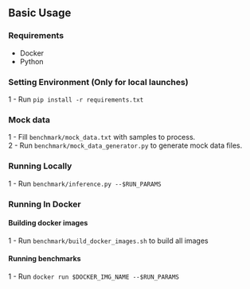 ## Basic Usage

### Requirements 
 - Docker
 - Python

### Setting Environment (Only for local launches)

1 - Run `pip install -r requirements.txt`

### Mock data

1 - Fill `benchmark/mock_data.txt` with samples to process.   
2 - Run `benchmark/mock_data_generator.py` to generate mock data files.  

### Running Locally

1 - Run `benchmark/inference.py --$RUN_PARAMS`
  
  
  
### Running In Docker

#### Building docker images

1 - Run `benchmark/build_docker_images.sh` to build all images 

#### Running benchmarks

1 - Run `docker run $DOCKER_IMG_NAME --$RUN_PARAMS`